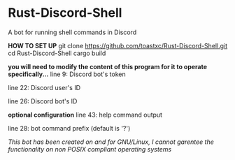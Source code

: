 # Rust-Discord-Shell
A bot for running shell commands in Discord


**HOW TO SET UP**
 git clone https://github.com/toastxc/Rust-Discord-Shell.git
cd Rust-Discord-Shell
cargo build

**you will need to modify the content of this program for it to operate specifically...**
line 9: Discord bot's token

line 22: Discord user's ID

line 26: Discord bot's ID

**optional configuration**
line 43: help command output

line 28: bot command prefix (default is '?')



_This bot has been created on and for GNU/Linux, I cannot garentee the functionality on non POSIX compliant operating systems_
